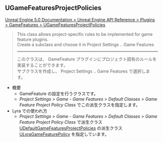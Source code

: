 ## UGameFeaturesProjectPolicies

[Unreal Engine 5.0 Documentation > Unreal Engine API Reference > Plugins > GameFeatures > UGameFeaturesProjectPolicies](https://docs.unrealengine.com/5.0/en-US/API/Plugins/GameFeatures/UGameFeaturesProjectPolicies/)

> This class allows project-specific rules to be implemented for game feature plugins.  
> Create a subclass and choose it in Project Settings .. Game Features  
> 
> ----
> このクラスは、 GameFeature プラグインにプロジェクト固有のルールを実装することができます。  
> サブクラスを作成し、 Project Settings .. Game Features で選択します。  

* 概要
	* GameFeature の設定を行うクラスです。
	* *Project Settings > Game - Game Features > Default Classes > Game Feature Project Policy Class* でこの派生クラスを指定します。
* Lyra での使われ方
	* *Project Settings > Game - Game Features > Default Classes > Game Feature Project Policy Class* で派生クラス [UDefaultGameFeaturesProjectPolicies] の派生クラス [ULyraGameFeaturePolicy] を指定しています。


<!--- ページ内のリンク --->

<!--- 自前の画像へのリンク --->

<!--- generated --->
[ULyraGameFeaturePolicy]: ../../Lyra/GameFeature/ULyraGameFeaturePolicy.md#ulyragamefeaturepolicy
[UDefaultGameFeaturesProjectPolicies]: ../../UE/GameFeature/UDefaultGameFeaturesProjectPolicies.md#udefaultgamefeaturesprojectpolicies
